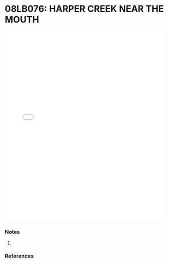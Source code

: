 # 08LB076: HARPER CREEK NEAR THE MOUTH

<iframe src="/_static/stations/08LB076_fdc.html" width="100%" height="600" frameborder="0"></iframe>

### Notes
1. 

### References

